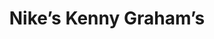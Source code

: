 ---
collection_archive: true
collection_awards: []
collection_category:
  - Stock
  - Reportage
  - Black and White
  - Sports + Athletes
collection_content: >-
  Don’t let their apprehension and common teen disposition fool you. Once the
  whistle blows, their play is as physical as the semi-pro men who initially
  made the W 4th Cage a street-ball landmark. Captured while documenting the
  annual “Kenny Graham’s 4th Street” basketball tournament.
collection_cover: https://d1sf55qlb7p6hz.cloudfront.net/kg-redobw_horizontal-1.jpg
collection_cover_mobile: https://d1sf55qlb7p6hz.cloudfront.net/kg-redobw_vertical-1.jpg
collection_description: >-
  Don’t let their apprehension and common teen disposition fool you. Once the
  whistle blows, their play is as physical as the semi-pro men who initially
  made the W 4th Cage a street-ball landmark. Captured while documenting the
  annual “Kenny Graham’s 4th Street” basketball tournament.
collection_description_alignment: center
collection_exhibition: []
collection_filter: Commissioned + Stock
collection_hidden: false
collection_meta: The Cage
collection_press: []
collection_preview:
  - https://d1sf55qlb7p6hz.cloudfront.net/kg-redobw_thumbs-1.jpg
  - https://d1sf55qlb7p6hz.cloudfront.net/kg-redobw_thumbs-2.jpg
  - https://d1sf55qlb7p6hz.cloudfront.net/kg-redobw_thumbs-3.jpg
  - https://d1sf55qlb7p6hz.cloudfront.net/kg-redobw_thumbs-4.jpg
cover_image: https://d1sf55qlb7p6hz.cloudfront.net/social-23.jpg
date: 
hide_footer: true
layout: blocks
logo: 
navigation_theme: white
px_extra: true
slug: kenny-grahams
theme_color: #DBEDB4
theme_color_all_works: #3DB9ED
title: Nike’s Kenny Graham’s 
collection_blocks:
  - _bookshop_name: collections/media-row-start
    row_alignment: between
  - _bookshop_name: collections/media-element
    block: media-element
    color: #E9E9E9
    image: https://d1sf55qlb7p6hz.cloudfront.net/kg-redobw-1.jpg
    margin_left: 5
    margin_right: 0
    margin_y: 100
    width: 60
  - _bookshop_name: collections/media-element
    block: media-element
    color: #5B5B5B
    image: https://d1sf55qlb7p6hz.cloudfront.net/kg-redobw-2.jpg
    margin_left: 0
    margin_right: 5
    margin_y: 200
    width: 20
  - _bookshop_name: collections/media-row
    row_alignment: between
  - _bookshop_name: collections/media-element
    block: media-element
    color: #8D8D8D
    image: https://d1sf55qlb7p6hz.cloudfront.net/kg-redobw-4.jpg
    margin_left: 10
    margin_right: 0
    margin_y: 300
    width: 45
  - _bookshop_name: collections/media-element
    block: media-element
    color: #D6D6D6
    image: https://d1sf55qlb7p6hz.cloudfront.net/kg-redobw-3.jpg
    margin_left: 0
    margin_right: 10
    margin_y: 100
    width: 30
  - _bookshop_name: collections/media-row
    row_alignment: between
  - _bookshop_name: collections/media-element
    block: media-element
    color: #C1C1C1
    image: https://d1sf55qlb7p6hz.cloudfront.net/kg-redobw-5.jpg
    margin_left: 20
    margin_right: 0
    margin_y: 100
    width: 60
  - _bookshop_name: collections/media-row
    row_alignment: between
  - _bookshop_name: collections/media-element
    block: media-element
    color: #414141
    image: https://d1sf55qlb7p6hz.cloudfront.net/kg-redobw-6.jpg
    margin_left: 15
    margin_right: 0
    margin_y: 500
    width: 25
  - _bookshop_name: collections/media-element
    block: media-element
    color: #efefef
    image: https://d1sf55qlb7p6hz.cloudfront.net/kg-redobw-7.jpg
    margin_left: 0
    margin_right: 5
    margin_y: 100
    width: 45
  - _bookshop_name: collections/media-row
    row_alignment: between
  - _bookshop_name: collections/media-element
    block: media-element
    color: #8B8B8B
    image: https://d1sf55qlb7p6hz.cloudfront.net/kg-redobw-8.jpg
    margin_left: 30
    margin_y: 100
    width: 45
  - _bookshop_name: collections/media-row
    row_alignment: between
  - _bookshop_name: collections/media-element
    block: media-element
    color: #efefef
    image: https://d1sf55qlb7p6hz.cloudfront.net/kg-redobw-9.jpg
    margin_left: 15
    margin_right: 0
    margin_y: 100
    width: 50
  - _bookshop_name: collections/media-row
    row_alignment: between
  - _bookshop_name: collections/media-element
    block: media-element
    color: #B6B6B6
    image: https://d1sf55qlb7p6hz.cloudfront.net/kg-redobw-10.jpg
    margin_left: 5
    margin_right: 0
    margin_y: 100
    width: 33
  - _bookshop_name: collections/media-element
    block: media-element
    color: #777777
    image: https://d1sf55qlb7p6hz.cloudfront.net/kg-redobw-11.jpg
    margin_left: 0
    margin_right: 15
    margin_y: 400
    width: 40
  - _bookshop_name: collections/media-row
    row_alignment: between
  - _bookshop_name: collections/media-element
    block: media-element
    color: #414141
    image: https://d1sf55qlb7p6hz.cloudfront.net/kg-redobw-13.jpg
    margin_left: 15
    margin_right: 0
    margin_y: 100
    width: 55
  - _bookshop_name: collections/media-row
    row_alignment: between
  - _bookshop_name: collections/media-element
    block: media-element
    color: #8C8C8C
    image: https://d1sf55qlb7p6hz.cloudfront.net/kg-redobw-14.jpg
    margin_left: 5
    margin_y: 400
    width: 45
  - _bookshop_name: collections/media-element
    block: media-element
    color: #D8D8D8
    image: https://d1sf55qlb7p6hz.cloudfront.net/kg-redobw-12.jpg
    margin_left: 0
    margin_right: 15
    margin_y: 100
    width: 25
  - _bookshop_name: collections/media-row
    row_alignment: between
  - _bookshop_name: collections/media-element
    block: media-element
    color: #797979
    image: https://d1sf55qlb7p6hz.cloudfront.net/kg-redobw-15.jpg
    margin_left: 25
    margin_y: 200
    width: 50
  - _bookshop_name: collections/media-row
    row_alignment: between
  - _bookshop_name: collections/media-element
    block: media-element
    color: #efefef
    image: https://d1sf55qlb7p6hz.cloudfront.net/kg-redobw-18.jpg
    margin_left: 5
    margin_y: 300
    width: 60
  - _bookshop_name: collections/media-element
    block: media-element
    color: #C4C4C4
    image: https://d1sf55qlb7p6hz.cloudfront.net/kg-redobw-16.jpg
    margin_right: 5
    margin_y: 100
    width: 25
  - _bookshop_name: collections/media-row
    row_alignment: between
  - _bookshop_name: collections/media-element
    block: media-element
    color: #323232
    image: https://d1sf55qlb7p6hz.cloudfront.net/kg-redobw-17.jpg
    margin_left: 40
    margin_right: 0
    margin_y: 100
    width: 45
  - _bookshop_name: collections/media-row
    row_alignment: between
  - _bookshop_name: collections/media-element
    block: media-element
    color: #777777
    image: https://d1sf55qlb7p6hz.cloudfront.net/kg-redobw-19.jpg
    margin_left: 20
    margin_y: 100
    width: 60
  - _bookshop_name: collections/media-row-end
---
